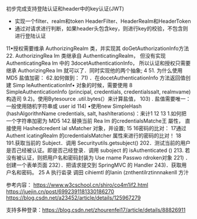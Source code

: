 初步完成支持登陆认证和header中的key认证(JWT)
- 实现一个filter、realm和token  HeaderFilter、HeaderRealm和HeaderToken
- 通过对请求进行判断，如果header头包含key，则进行key的校验，不包含则进行登陆认证




11•授权需要维承 AuthorizingRealm 类，并实现其 doGetAuthorizationInfo方法
22. AuthorizingRea lm 类继承自 AuthenticatingRealm， 但没有实现 AuthenticatingRea lm 中的
    3docetAuthenticationInfo， 所以认证和授权只需要继承 AuthorizingRea lm 就可以了．同时实现他的两个抽象;
    4
51. 为什么使用 MD5 盐值加密：
    62.如何做到：
71) ．在docetAuthenticationInfo 方法返回值创建 Simp leAuthenticationInf• 对象的时候，需要使用
    8 SimpleAuthenticationInfo (principal, credentials, credentialssalt, realmvame)构造司
    9.2)。使用Bytesource .util.bytes(）来计算盐值，
103) . 盐值需要唯一：
     一般使用随机字符串或 user id
114) •使用new SimpleHash (hashAlgorithnName credentials,
     salt, hashIterations)：来计1
     12
     13 1.如何把一个字符串加密为 MD5
     142.替换当前 Rea lm 的credentialsMatche王 屬性， 直接使用 Hashedcredent ial sMatcher 对象，并设置;
     15
     16密码的比对：
     17通过 Authent icatingRealm 的credentialsMatcher 属性来进行的密码的比对！
     18
     191.获取当前的 Subject．调用 Securityutils.getsubject()
     202．测试当前的用户是否己经被认证。即是否己经登录．调用 suboject 的 isAuthenticated ()
213.
若没有被认证，则把用户名和密码封装为 Use rname Passwo rdroken对象
221) ．创建一个表单页面
     232）．把请求提交到 SpringMVC 的 Handler
     243)．获取用户名和密码。
     25 A
     执行沯录
     调田 cihiemtl 的lanin (znthentilrztinnnakenll
     方汁


参考内容：
https://www.w3cschool.cn/shiro/co4m1if2.html
https://juejin.cn/post/6992391181330186270
https://blog.csdn.net/a23452/article/details/125967279

支持多种登录：https://blog.csdn.net/zhourenfei17/article/details/88826911